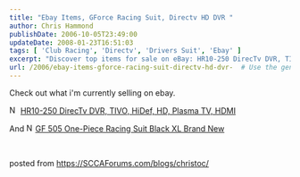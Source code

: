 ```yaml
---
title: "Ebay Items, GForce Racing Suit, Directv HD DVR "
author: Chris Hammond
publishDate: 2006-10-05T23:49:00
updateDate: 2008-01-23T16:51:03
tags: [ 'Club Racing', 'Directv', 'Drivers Suit', 'Ebay' ]
excerpt: "Discover top items for sale on eBay: HR10-250 DirecTv DVR, TIVO, Plasma TV, HDMI & GF 505 Racing Suit. Visit SCCAForums.com for more details."
url: /2006/ebay-items-gforce-racing-suit-directv-hd-dvr-  # Use the generated URL with year
---
```

<p>Check out what i&#39;m currently selling on ebay.</p><p><img alt="New" border="0" height="15" src="https://pics.ebaystatic.com/aw/pics/icon/iconNew_16x16.gif" title="New" width="16" />&nbsp;<a href="https://cgi.ebay.com/ebaymotors/HR10-250-DirecTv-DVR-TIVO-HiDef-HD-Plasma-TV-HDMI_W0QQitemZ150043368669QQihZ005QQcategoryZ79863QQssPageNameZWDVWQQrdZ1QQcmdZViewItem">HR10-250 DirecTv DVR, TIVO, HiDef, HD, Plasma TV, HDMI</a></p><p class="ens fontnormal">And <img alt="New" border="0" height="15" src="https://pics.ebaystatic.com/aw/pics/icon/iconNew_16x16.gif" title="New" width="16" /><a href="https://cgi.ebay.com/ebaymotors/ws/eBayISAPI.dll?ViewItem&amp;ih=005&amp;item=150043368653&amp;rd=1&amp;sspagename=STRK%3AMESE%3AIT&amp;rd=1" target="_blank">GF 505 One-Piece Racing Suit Black XL Brand New</a></p><p><span class="icons"><img border="0" height="1" id="sr_giftIcon_0" src="https://pics.ebaystatic.com/aw/pics/s.gif" width="1" />&nbsp;</span></p> posted from <a href="https://SCCAForums.com/blogs/christoc/">https://SCCAForums.com/blogs/christoc/</a>


